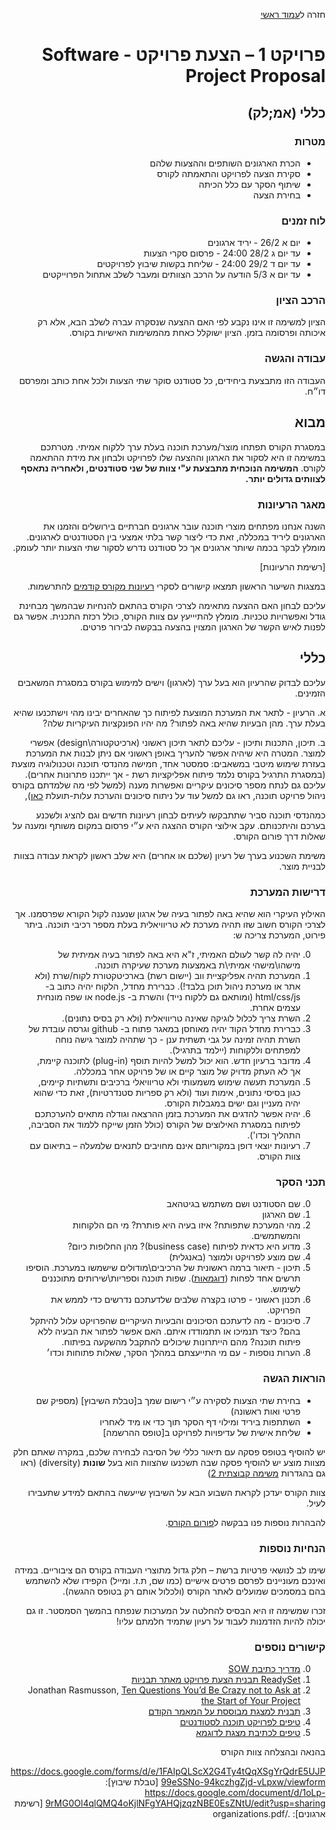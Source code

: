 
<div dir="rtl">
<div>
</div>

חזרה ל[עמוד ראשי](../../..)

# פרויקט 1 – הצעת פרויקט - Software Project Proposal

## כללי (אמ;לק)

### מטרות 
- הכרת הארגונים השותפים וההצעות שלהם
- סקירת הצעה לפרויקט והתאמתה לקורס
- שיתוף הסקר עם כלל הכיתה
- בחירת הצעה

### לוח זמנים
- יום א 26/2 - יריד ארגונים
- עד יום ג 28/2 24:00 - פרסום סקרי הצעות
- עד יום ד 29/2 24:00 - שליחת בקשות שיבוץ לפרויקטים
- עד יום א 5/3 הודעה על הרכב הצוותים ומעבר לשלב אתחול הפרוייקטים

### הרכב הציון
הציון למשימה זו אינו נקבע לפי האם ההצעה שנסקרה עברה לשלב הבא, אלא רק איכותה ופרסומה בזמן. הציון ישוקלל כאחת מהמשימות האישיות בקורס.

### עבודה והגשה
העבודה הזו מתבצעת ביחידים, כל סטודנט סוקר שתי הצעות ולכל אחת כותב ומפרסם דו״ח.

## מבוא

במסגרת הקורס תפתחו מוצר/מערכת תוכנה בעלת ערך ללקוח אמיתי. מטרתכם במשימה זו היא לסקור את הארגון וההצעה שלו לפרויקט ולבחון את מידת ההתאמה לקורס.
**המשימה הנוכחית מתבצעת ע"י צוות של שני סטודנטים, ולאחריה  נתאסף לצוותים גדולים יותר.**

### מאגר הרעיונות

השנה אנחנו מפתחים מוצרי תוכנה עובר ארגונים חברתיים בירושלים והזמנו את הארגונים ליריד במכללה, זאת כדי ליצור קשר בלתי אמצעי בין הסטודנטים לארגונים. מומלץ לבקר בכמה שיותר ארגונים אך כל סטודנט נדרש לסקור שתי הצעות יותר לעומק.

[רשימת הרעיונות]

במצגות השיעור הראשון תמצאו קישורים לסקרי [רעיונות מקורס קודמים][prev-ideas] להתרשמות. 

עליכם לבחון האם ההצעה מתאימה לצרכי הקורס בהתאם להנחיות שבהמשך מבחינת גודל ואפשרויות טכניות. מומלץ להתיייעץ עם צוות הקורס, כולל רכזת התכנית. אפשר גם לפנות לאיש הקשר של הארגון המצוין בהצעה בבקשה לבירור פרטים.


## כללי

עליכם לבדוק שהרעיון הוא בעל ערך (לארגון) וישים למימוש בקורס במסגרת המשאבים הזמינים.

א.	הרעיון - לתאר את המערכת המוצעת לפיתוח כך שהאחרים יבינו מהי וישתכנעו שהיא בעלת ערך. מהן הבעיות שהיא באה לפתור? מה יהיו הפונקציות העיקריות שלה?

ב.	תיכון, התכנות ותיכון -  עליכם לתאר תיכון ראשוני (ארכיטקטורה\design) אפשרי למוצר. המטרה היא שיהיה אפשר להעריך באופן ראשוני אם ניתן לבנות את המערכת בעזרת שימוש מיטבי במשאבים: סמסטר אחד, חמישה מהנדסי תוכנה וטכנולוגיה מוצעת (במסגרת התרגיל בקורס נלמד פיתוח אפליקציות רשת - אך ייתכנו פתרונות אחרים). עליכם גם לנתח מספר סיכונים עיקריים ואפשרות מענה (למשל לפי מה שלמדתם בקורס ניהול פרויקט תוכנה, ראו גם למשל עוד על ניתוח סיכונים והערכת עלות-תועלת [כאן][google-blog-risk]),

כמהנדסי תוכנה סביר שתתבקשו לעיתים לבחון רעיונות חדשים וגם להציג ולשכנע בערכם והיתכנותם. עקב אילוצי הקורס ההצגה היא ע״י פרסום במקום משותף ומענה על שאלות דרך פורום הקורס.

משימת השכנוע בערך של רעיון (שלכם או אחרים) היא שלב ראשון לקראת עבודה בצוות לבניית מוצר.

### דרישות המערכת

האילוץ העיקרי הוא שהיא באה לפתור בעיה של ארגון שנענה לקול הקורא שפרסמנו. אך לצרכי הקורס חשוב שזו תהיה מערכת לא טריוויאלית בעלת מספר רכיבי תוכנה.
ביתר פירוט, המערכת צריכה ש:

0. יהיה לה קשר לעולם האמיתי, ז"א היא באה לפתור בעיה אמיתית של מישהו\מישהי אמיתי\ת באמצעות מערכת שעיקרה תוכנה.
0. המערכת תהיה אפליקציית ווב (יישום רשת) בארכיטקטורת לקוח/שרת (ולא אתר או מערכת ניהול תוכן בלבד!). כברירת מחדל, הלקוח יהיה כתוב ב- html/css/js (ומותאם גם ללקוח נייד) והשרת ב- node.js או שפה מונחית עצמים אחרת.
0. השרת צריך לכלול לוגיקה שאינה טריוויאלית (ולא רק בסיס נתונים).
0.	כברירת מחדל הקוד יהיה מאוחסן במאגר פתוח ב- github וגרסה עובדת של השרת תהיה זמינה על גבי תשתית ענן - כך שתהיה למוצר גישה נוחה למפתחים וללקוחות (יילמד בתרגיל).
0. מדובר ברעיון חדש. הוא יכול למשל להיות תוסף (plug-in) לתוכנה קיימת, אך לא העתק מדויק של מוצר קיים או של פרויקט אחר במכללה.
0. המערכת תעשה שימוש משמעותי ולא טריוויאלי ברכיבים ותשתיות קיימים, כגון בסיסי נתונים, אימות ועוד (ולא רק ספריות סטנדרטיות), זאת כדי שהוא יהיה מעניין וגם ישים במגבלות הקורס.
0. יהיה אפשר להדגים את המערכת בזמן ההרצאה וגודלה מתאים להערכתכם לפיתוח במסגרת האילוצים של הקורס (כולל הזמן שייקח ללמוד את הסביבה, התהליך וכדו').
0. רעיונות יוצאי דופן במקוריותם אינם מחויבים לתנאים שלמעלה – בתיאום עם צוות הקורס.

### תכני הסקר

0. שם הסטודנט ושם משתמש בגיטהאב
0. שם הארגון
0. מהי המערכת שתפותח? איזו בעיה היא פותרת? מי הם הלקוחות והמשתמשים.
0. מדוע היא כדאית לפיתוח (business case)? מהן החלופות כיום? 
0. שם מוצע לפרויקט ולמוצר (באנגלית)
0. תיכון - תיאור ברמה ראשונית של הרכיבים\מודולים שישמשו במערכת. הוסיפו תרשים אחד לפחות ([דוגמאות][uml-diagrams]). שפות תוכנה וספריות\שירותים מתוכננים לשימוש. 
0. תכנון ראשוני - פרטו בקצרה שלבים שלדעתכם נדרשים כדי לממש את הפרויקט.
0. סיכונים -  מה לדעתכם הסיכונים והבעיות העיקריים שהפרויקט עלול להיתקל בהם? כיצד תנמיכו או תתמודדו איתם. האם אפשר לפתור את הבעיה ללא פיתוח תוכנה? מהם הייתרונות שיכולים להתקבל מהשקעה בפיתוח. 
0. הערות נוספות - עם מי התייעצתם במהלך הסקר, שאלות פתוחות וכדו׳

### הוראות הגשה

- בחירת שתי הצעות לסקירה ע״י רישום שמך ב[טבלת השיבוץ]  (מספיק שם פרטי ואות ראשונה)
- השתתפות ביריד ומילוי דף הסקר תוך כדי או מיד לאחריו
- שליחת אישית של עדיפויות לפרויקט ב[טופס ההרשמה] 

יש להוסיף בטופס פסקה עם תיאור כללי של הסיבה לבחירה שלכם, במקרה שאתם חלק מצוות מוצע יש להוסיף פסקה שבה תשכנעו שהצוות הוא בעל **שונות** (diversity) (ראו גם בהגדרות [משימה קבוצתית 2][project2])

צוות הקורס יעדכן לקראת השבוע הבא על השיבוץ שייעשה בהתאם למידע שתעבירו לעיל.

להבהרות נוספות פנו בבקשה ל[פורום הקורס].


### הנחיות נוספות
שימו לב לנושאי פרטיות ברשת – חלק גדול מתוצרי העבודה בקורס הם ציבוריים. במידה ואינכם מעוניינים לפרסם פרטים אישיים (כמו שם, ת.ז. ומייל) הקפידו שלא להשתמש בהם במסמכים שמועלים לאתר הקורס (ולכלול אותם רק בטופס ההגשה).


זכרו שמשימה זו היא הבסיס להחלטה על המערכות שנפתח בהמשך הסמסטר. זו גם יכולה להיות הזדמנות לעבוד על רעיון שתמיד חלמתם עליו!

### קישורים נוספים

0.	[מדריך כתיבת SOW]( http://www.rfpsolutions.ca/files/SOW_Writing_Guide2.pdf)
0. [ReadySet תבנית הצעת פרויקט מאתר תבניות](http://readyset.tigris.org/nonav/templates/proposal.html)
0.	Jonathan Rasmusson, [Ten Questions You’d Be Crazy not to Ask at the Start of Your Project](
http://www.pragprog.com/magazines/2010-10/way-of-the-agile-warrior)
0.	[תבנית למצגת מבוססת על המאמר הקודם](http://agilewarrior.files.wordpress.com/2011/02/blank-inception-deck1.pptx)
0.	[טיפים לפרויקט תוכנה לסטודנטים](http://www.comp.nus.edu.sg/~damithch/guide3e/)
0.	[טיפים לכתיבת מצגת לדוגמא](http://www.slideshare.net/Digitaldarren/top-tips-for-power-point-ignite-style-presentation)

בהנאה ובהצלחה
צוות הקורס

<!-- Links -->
[prev-ideas]:  https://github.com/jce-il/se-class/wiki/PastIdeas
[past-projects]: https://github.com/jce-il/se-class/wiki/PastProjects
[community-ideas]: https://github.com/jce-il/se-class/wiki/community-ideas
[community-pool]: https://docs.google.com/spreadsheets/d/1WS4-7GT-pvlxol_EYN-6Fpd80BRhzqKQ-OMDm9LgNJA/edit#gid=0
[project2]: [[project/project2-team]]
[google-blog-risk]: https://testing.googleblog.com/2016/06/the-inquiry-method-for-test-planning.html
[uml-diagrams]: http://en.wikipedia.org/wiki/Applications_of_UML
[פורום הקורס]: https://gitter.im/jce-il/se17b
[טופס רישום]:  https://docs.google.com/forms/d/e/1FAIpQLScX2G4Ty4tQqXSgYrQdrE5UJP99eSSNo-94kczhgZjd-vLpxw/viewform
[טופס סקר]: https://docs.google.com/forms/d/e/1FAIpQLScmCD1Pfj01_5YuoVklb7bSpSLNe9cVBEsS3MdvPzAqPgp0PA/viewform
https://docs.google.com/forms/d/e/1FAIpQLScX2G4Ty4tQqXSgYrQdrE5UJP99eSSNo-94kczhgZjd-vLpxw/viewform
[טבלת שיבוץ]: https://docs.google.com/document/d/1oLp-9rMG0Ol4qlQMQ4oKjlNFgYAHQjzqzNBE0EsZNtU/edit?usp=sharing
[רשימת ארגונים]: ./organizations.pdf


</div>

